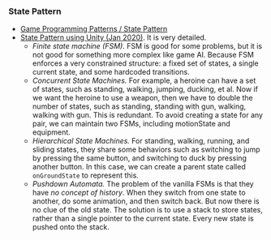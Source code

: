 
### State Pattern
* [Game Programming Patterns / State Pattern](https://gameprogrammingpatterns.com/state.html)
* [State Pattern using Unity (Jan 2020)](https://www.raywenderlich.com/6034380-state-pattern-using-unity). It is very detailed.
  * *Finite state machine (FSM).* FSM is good for some problems, but it is not good for something more complex like game AI. Because FSM enforces a very constrained structure: a fixed set of states, a single current state, and some hardcoded transitions.
  * *Concurrent State Machines.* For example, a heroine can have a set of states, such as standing, walking, jumping, ducking, et al. Now if we want the heroine to use a weapon, then we have to double the number of states, such as standing, standing with gun, walking, walking with gun. This is redundant. To avoid creating a state for any pair, we can maintain two FSMs, including motionState and equipment.
  * *Hierarchical State Machines.* For standing, walking, running, and sliding states, they share some behaviors such as switching to jump by pressing the same button, and switching to duck by pressing another button. In this case, we can create a parent state called `onGroundState` to represent this.
  * *Pushdown Automata.* The problem of the vanilla FSMs is that they have *no concept of history*. When they switch from one state to another, do some animation, and then switch back. But now there is no clue of the old state. The solution is to use a stack to store states, rather than a single pointer to the current state. Every new state is pushed onto the stack.